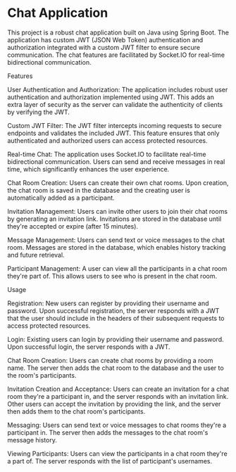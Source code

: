 # Chat Application

This project is a robust chat application built on Java using Spring Boot. The application has custom JWT (JSON Web Token) authentication and authorization integrated with a custom JWT filter to ensure secure communication. The chat features are facilitated by Socket.IO for real-time bidirectional communication.

Features

User Authentication and Authorization: The application includes robust user authentication and authorization implemented using JWT. This adds an extra layer of security as the server can validate the authenticity of clients by verifying the JWT.

Custom JWT Filter: The JWT filter intercepts incoming requests to secure endpoints and validates the included JWT. This feature ensures that only authenticated and authorized users can access protected resources.

Real-time Chat: The application uses Socket.IO to facilitate real-time bidirectional communication. Users can send and receive messages in real time, which significantly enhances the user experience.

Chat Room Creation: Users can create their own chat rooms. Upon creation, the chat room is saved in the database and the creating user is automatically added as a participant.

Invitation Management: Users can invite other users to join their chat rooms by generating an invitation link. Invitations are stored in the database until they're accepted or expire (after 15 minutes).

Message Management: Users can send text or voice messages to the chat room. Messages are stored in the database, which enables history tracking and future retrieval.

Participant Management: A user can view all the participants in a chat room they're part of. This allows users to see who is present in the chat room.

Usage

Registration: New users can register by providing their username and password. Upon successful registration, the server responds with a JWT that the user should include in the headers of their subsequent requests to access protected resources.

Login: Existing users can login by providing their username and password. Upon successful login, the server responds with a JWT.

Chat Room Creation: Users can create chat rooms by providing a room name. The server then adds the chat room to the database and the user to the room's participants.

Invitation Creation and Acceptance: Users can create an invitation for a chat room they're a participant in, and the server responds with an invitation link. Other users can accept the invitation by providing the link, and the server then adds them to the chat room's participants.

Messaging: Users can send text or voice messages to chat rooms they're a participant in. The server then adds the messages to the chat room's message history.

Viewing Participants: Users can view the participants in a chat room they're a part of. The server responds with the list of participant's usernames.
